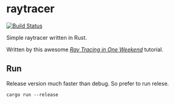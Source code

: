 # raytracer

[![Build Status](https://travis-ci.com/vigdail/raytracer.svg?branch=master)](https://travis-ci.com/github/vigdail/raytracer)

Simple raytracer written in Rust.

Written by this awesome [_Ray Tracing in One Weekend_](https://raytracing.github.io/books/RayTracingInOneWeekend.html) tutorial.

## Run

Release version much faster than debug. So prefer to run relese.

```code
cargo run --release
```